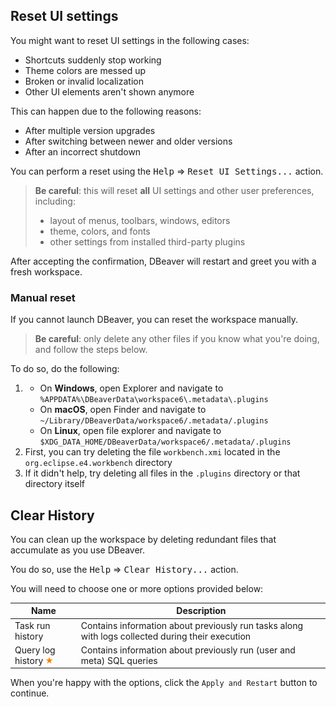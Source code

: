 ## Reset UI settings

You might want to reset UI settings in the following cases:
- Shortcuts suddenly stop working
- Theme colors are messed up
- Broken or invalid localization
- Other UI elements aren't shown anymore

This can happen due to the following reasons:
- After multiple version upgrades
- After switching between newer and older versions
- After an incorrect shutdown

You can perform a reset using the <kbd>Help</kbd> &rArr; <kbd>Reset UI Settings...</kbd> action.

> **Be careful**: this will reset **all** UI settings and other user preferences, including:
> - layout of menus, toolbars, windows, editors
> - theme, colors, and fonts
> - other settings from installed third-party plugins

After accepting the confirmation, DBeaver will restart and greet you with a fresh workspace.

### Manual reset

If you cannot launch DBeaver, you can reset the workspace manually.

> **Be careful**: only delete any other files if you know what you're doing, and follow the steps below. 

To do so, do the following:
1. - On **Windows**, open Explorer and navigate to `%APPDATA%\DBeaverData\workspace6\.metadata\.plugins`
   - On **macOS**, open Finder and navigate to `~/Library/DBeaverData/workspace6/.metadata/.plugins`
   - On **Linux**, open file explorer and navigate to `$XDG_DATA_HOME/DBeaverData/workspace6/.metadata/.plugins`
1. First, you can try deleting the file `workbench.xmi` located in the `org.eclipse.e4.workbench` directory
1. If it didn't help, try deleting all files in the `.plugins` directory or that directory itself

## Clear History

You can clean up the workspace by deleting redundant files that accumulate as you use DBeaver.

You do so, use the <kbd>Help</kbd> &rArr; <kbd>Clear History...</kbd> action.

You will need to choose one or more options provided below:

|Name|Description|
|---|---|
|Task run history|Contains information about previously run tasks along with logs collected during their execution|
|Query log history <img src="images/commercial.png" title="Query history is not persisted between sessions in the community edition"/>|Contains information about previously run (user and meta) SQL queries|

When you're happy with the options, click the `Apply and Restart` button to continue.